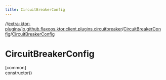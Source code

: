 ```yaml
---
title: CircuitBreakerConfig
---
```

//[extra-ktor-plugins](../../../index.md)/[io.github.flaxoos.ktor.client.plugins.circuitbreaker](../index.md)/[CircuitBreakerConfig](index.md)/[CircuitBreakerConfig](-circuit-breaker-config.md)



# CircuitBreakerConfig



[common]\
constructor()




